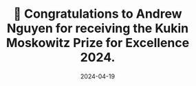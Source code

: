 ---
title:  🎉 Congratulations to Andrew Nguyen for receiving the Kukin Moskowitz Prize for Excellence 2024.
summary: I am delighted to mentor Andrew Nguyen on his undergraduate thesis and nominate him for the 2024 Student Involvement Prize and Award at Brandeis University. It's wonderful to see Andrew being recognized with the Kukin Moskowitz Prize for Excellence.
date: 2024-04-19
authors:
  - admin
tags:
  - Mentorship
image:
  caption: ''
---
